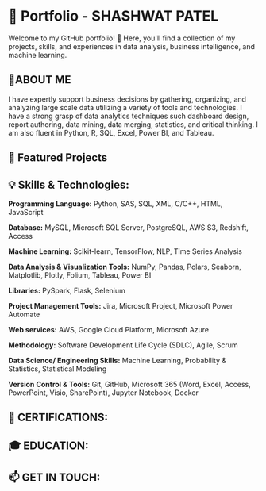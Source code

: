 # 💼 Portfolio - SHASHWAT PATEL

Welcome to my GitHub portfolio! 🚀 Here, you'll find a collection of my projects, skills, and experiences in data analysis, business intelligence, and machine learning.


## 📌ABOUT ME
I have expertly support business decisions by gathering, organizing, and analyzing large scale data utilizing a variety of tools and technologies. 
I have a strong grasp of data analytics techniques such dashboard design, report authoring, data mining, data merging, statistics, and critical thinking. I am also fluent in Python, R, SQL, Excel, Power BI, and Tableau.

## 🚀 Featured Projects

## 💡 Skills & Technologies:
**Programming Language:** Python, SAS, SQL, XML, C/C++, HTML, JavaScript

**Database:** MySQL, Microsoft SQL Server, PostgreSQL, AWS S3, Redshift, Access

**Machine Learning:** Scikit-learn, TensorFlow, NLP, Time Series Analysis

**Data Analysis & Visualization Tools:** NumPy, Pandas, Polars, Seaborn, Matplotlib, Plotly, Folium, Tableau, Power BI

**Libraries:** PySpark, Flask, Selenium

**Project Management Tools:** Jira, Microsoft Project, Microsoft Power Automate

**Web services:** AWS, Google Cloud Platform, Microsoft Azure

**Methodology:**  Software Development Life Cycle (SDLC), Agile, Scrum

**Data Science/ Engineering Skills:** Machine Learning, Probability & Statistics, Statistical Modeling

**Version Control & Tools:** Git, GitHub, Microsoft 365 (Word, Excel, Access, PowerPoint, Visio, SharePoint), Jupyter Notebook, Docker





## 📜 CERTIFICATIONS:


## 🎓 EDUCATION:


## 📫 GET IN TOUCH:
